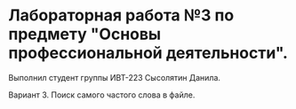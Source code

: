 # Лабораторная работа №3 по предмету "Основы профессиональной деятельности".
Выполнил студент группы ИВТ-223 Сысолятин Данила.

Вариант 3. Поиск самого частого слова в файле.
